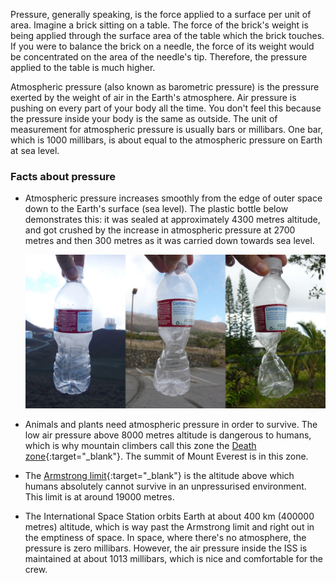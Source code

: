 Pressure, generally speaking, is the force applied to a surface per unit of area. Imagine a brick sitting on a table. The force of the brick's weight is being applied through the surface area of the table which the brick touches. If you were to balance the brick on a needle, the force of its weight would be concentrated on the area of the needle's tip. Therefore, the pressure applied to the table is much higher.

Atmospheric pressure (also known as barometric pressure) is the pressure exerted by the weight of air in the Earth's atmosphere. Air pressure is pushing on every part of your body all the time. You don't feel this because the pressure inside your body is the same as outside. The unit of measurement for atmospheric pressure is usually bars or millibars. One bar, which is 1000 millibars, is about equal to the atmospheric pressure on Earth at sea level.

### Facts about pressure

- Atmospheric pressure increases smoothly from the edge of outer space down to the Earth's surface (sea level). The plastic bottle below demonstrates this: it was sealed at approximately 4300 metres altitude, and got crushed by the increase in atmospheric pressure at 2700 metres and then 300 metres as it was carried down towards sea level.

    ![](images/bottle.jpg)

- Animals and plants need atmospheric pressure in order to survive. The low air pressure above 8000 metres altitude is dangerous to humans, which is why mountain climbers call this zone the [Death zone](http://simple.wikipedia.org/wiki/Death_zone){:target="_blank"}. The summit of Mount Everest is in this zone.
- The [Armstrong limit](http://en.wikipedia.org/wiki/Armstrong_limit){:target="_blank"} is the altitude above which humans absolutely cannot survive in an unpressurised environment. This limit is at around 19000 metres.
- The International Space Station orbits Earth at about 400 km (400000 metres) altitude, which is way past the Armstrong limit and right out in the emptiness of space. In space, where there's no atmosphere, the pressure is zero millibars. However, the air pressure inside the ISS is maintained at about 1013 millibars, which is nice and comfortable for the crew.

